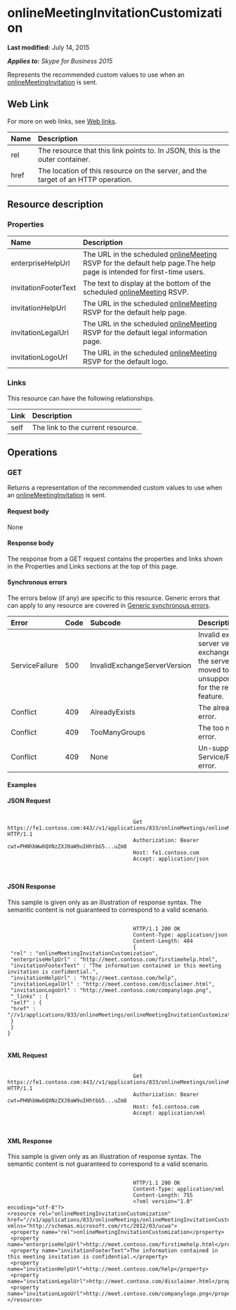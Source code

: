 
# onlineMeetingInvitationCustomization 

 **Last modified:** July 14, 2015

 _**Applies to:** Skype for Business 2015_


Represents the recommended custom values to use when an [onlineMeetingInvitation](onlineMeetingInvitation_ref.md) is sent.

## Web Link
<a name="sectionSection0"> </a>

For more on web links, see [Web links](WebLinks.md).



|**Name**|**Description**|
|:-----|:-----|
|rel|The resource that this link points to. In JSON, this is the outer container.|
|href|The location of this resource on the server, and the target of an HTTP operation.|

## Resource description
<a name="sectionSection1"> </a>




### Properties





|**Name**|**Description**|
|:-----|:-----|
|enterpriseHelpUrl|The URL in the scheduled [onlineMeeting](onlineMeeting_ref.md) RSVP for the default help page.The help page is intended for first-time users.|
|invitationFooterText|The text to display at the bottom of the scheduled [onlineMeeting](onlineMeeting_ref.md) RSVP.|
|invitationHelpUrl|The URL in the scheduled [onlineMeeting](onlineMeeting_ref.md) RSVP for the default help page.|
|invitationLegalUrl|The URL in the scheduled [onlineMeeting](onlineMeeting_ref.md) RSVP for the default legal information page.|
|invitationLogoUrl|The URL in the scheduled [onlineMeeting](onlineMeeting_ref.md) RSVP for the default logo.|

### Links

This resource can have the following relationships.



|**Link**|**Description**|
|:-----|:-----|
|self|The link to the current resource.|

## Operations
<a name="sectionSection2"> </a>




### GET

Returns a representation of the recommended custom values to use when an [onlineMeetingInvitation](onlineMeetingInvitation_ref.md) is sent.


#### Request body

None


#### Response body

The response from a GET request contains the properties and links shown in the Properties and Links sections at the top of this page.


#### Synchronous errors

The errors below (if any) are specific to this resource. Generic errors that can apply to any resource are covered in [Generic synchronous errors](GenericSynchronousErrors.md).



|**Error**|**Code**|**Subcode**|**Description**|
|:-----|:-----|:-----|:-----|
|ServiceFailure|500|InvalidExchangeServerVersion|Invalid exchange server version.The exchange mailbox of the server might have moved to an unsupported version for the required feature.|
|Conflict|409|AlreadyExists|The already exists error.|
|Conflict|409|TooManyGroups|The too many groups error.|
|Conflict|409|None|Un-supported Service/Resource/API error.|

#### Examples




#### JSON Request


```

										Get https://fe1.contoso.com:443//v1/applications/833/onlineMeetings/onlineMeetingInvitationCustomization HTTP/1.1
										Authorization: Bearer cwt=PHNhbWw6QXNzZXJ0aW9uIHhtbG5...uZm8
										Host: fe1.contoso.com
										Accept: application/json
										
									
```


#### JSON Response

This sample is given only as an illustration of response syntax. The semantic content is not guaranteed to correspond to a valid scenario.


```

										HTTP/1.1 200 OK
										Content-Type: application/json
										Content-Length: 484
										{
 "rel" : "onlineMeetingInvitationCustomization",
 "enterpriseHelpUrl" : "http://meet.contoso.com/firstimehelp.html",
 "invitationFooterText" : "The information contained in this meeting invitation is confidential.",
 "invitationHelpUrl" : "http://meet.contoso.com/help",
 "invitationLegalUrl" : "http://meet.contoso.com/disclaimer.html",
 "invitationLogoUrl" : "http://meet.contoso.com/companylogo.png",
 "_links" : {
 "self" : {
 "href" : "//v1/applications/833/onlineMeetings/onlineMeetingInvitationCustomization"
 }
 }
}
									
```


#### XML Request


```

										Get https://fe1.contoso.com:443//v1/applications/833/onlineMeetings/onlineMeetingInvitationCustomization HTTP/1.1
										Authorization: Bearer cwt=PHNhbWw6QXNzZXJ0aW9uIHhtbG5...uZm8
										Host: fe1.contoso.com
										Accept: application/xml
										
									
```


#### XML Response

This sample is given only as an illustration of response syntax. The semantic content is not guaranteed to correspond to a valid scenario.


```

										HTTP/1.1 200 OK
										Content-Type: application/xml
										Content-Length: 755
										<?xml version="1.0" encoding="utf-8"?>
<resource rel="onlineMeetingInvitationCustomization" href="//v1/applications/833/onlineMeetings/onlineMeetingInvitationCustomization" xmlns="http://schemas.microsoft.com/rtc/2012/03/ucwa">
 <property name="rel">onlineMeetingInvitationCustomization</property>
 <property name="enterpriseHelpUrl">http://meet.contoso.com/firstimehelp.html</property>
 <property name="invitationFooterText">The information contained in this meeting invitation is confidential.</property>
 <property name="invitationHelpUrl">http://meet.contoso.com/help</property>
 <property name="invitationLegalUrl">http://meet.contoso.com/disclaimer.html</property>
 <property name="invitationLogoUrl">http://meet.contoso.com/companylogo.png</property>
</resource>
									
```

